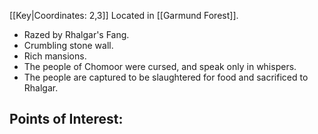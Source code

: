 [[Key|Coordinates: 2,3]]
Located in [[Garmund Forest]].

- Razed by Rhalgar's Fang.
- Crumbling stone wall.
- Rich mansions.
- The people of Chomoor were cursed, and speak only in whispers.
- The people are captured to be slaughtered for food and sacrificed to Rhalgar.

Points of Interest:
- 